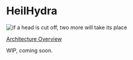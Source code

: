 HeilHydra
=========

![if a head is cut off, two more will take its place](https://upload.wikimedia.org/wikipedia/en/thumb/4/4b/440px-HydraOrganization_Head.jpg/250px-440px-HydraOrganization_Head.jpg)

[Architecture Overview](https://docs.google.com/document/d/1l5bsWv6ARzTVkm9x84ONRJS0tzwvQeuIdP3CStg3Mro/edit#)

WIP, coming soon.
